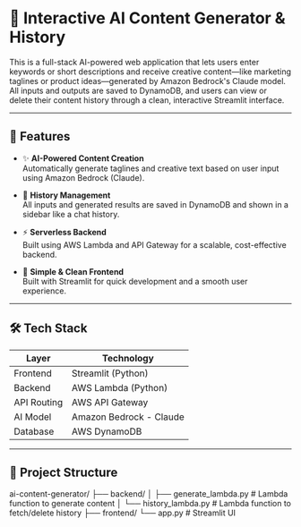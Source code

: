 # 🧠 Interactive AI Content Generator & History

This is a full-stack AI-powered web application that lets users enter keywords or short descriptions and receive creative content—like marketing taglines or product ideas—generated by Amazon Bedrock's Claude model. All inputs and outputs are saved to DynamoDB, and users can view or delete their content history through a clean, interactive Streamlit interface.

---

## 🚀 Features

- ✨ **AI-Powered Content Creation**  
  Automatically generate taglines and creative text based on user input using Amazon Bedrock (Claude).

- 💾 **History Management**  
  All inputs and generated results are saved in DynamoDB and shown in a sidebar like a chat history.

- ⚡ **Serverless Backend**  
  Built using AWS Lambda and API Gateway for a scalable, cost-effective backend.

- 🎨 **Simple & Clean Frontend**  
  Built with Streamlit for quick development and a smooth user experience.

---

## 🛠 Tech Stack

| Layer        | Technology              |
|--------------|--------------------------|
| Frontend     | Streamlit (Python)       |
| Backend      | AWS Lambda (Python)      |
| API Routing  | AWS API Gateway          |
| AI Model     | Amazon Bedrock - Claude  |
| Database     | AWS DynamoDB             |

---

## 📁 Project Structure
ai-content-generator/
├── backend/
│ ├── generate_lambda.py # Lambda function to generate content
│ └── history_lambda.py # Lambda function to fetch/delete history
├── frontend/
 └── app.py # Streamlit UI

